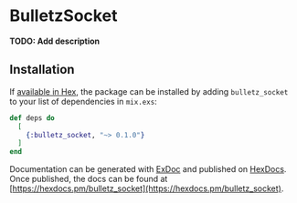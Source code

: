 # BulletzSocket

**TODO: Add description**

## Installation

If [available in Hex](https://hex.pm/docs/publish), the package can be installed
by adding `bulletz_socket` to your list of dependencies in `mix.exs`:

```elixir
def deps do
  [
    {:bulletz_socket, "~> 0.1.0"}
  ]
end
```

Documentation can be generated with [ExDoc](https://github.com/elixir-lang/ex_doc)
and published on [HexDocs](https://hexdocs.pm). Once published, the docs can
be found at [https://hexdocs.pm/bulletz_socket](https://hexdocs.pm/bulletz_socket).

